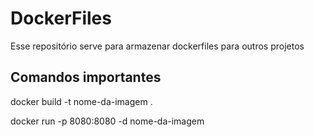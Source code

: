 # DockerFiles
Esse repositório serve para armazenar dockerfiles para outros projetos

## Comandos importantes

docker build -t nome-da-imagem .

docker run -p 8080:8080 -d nome-da-imagem